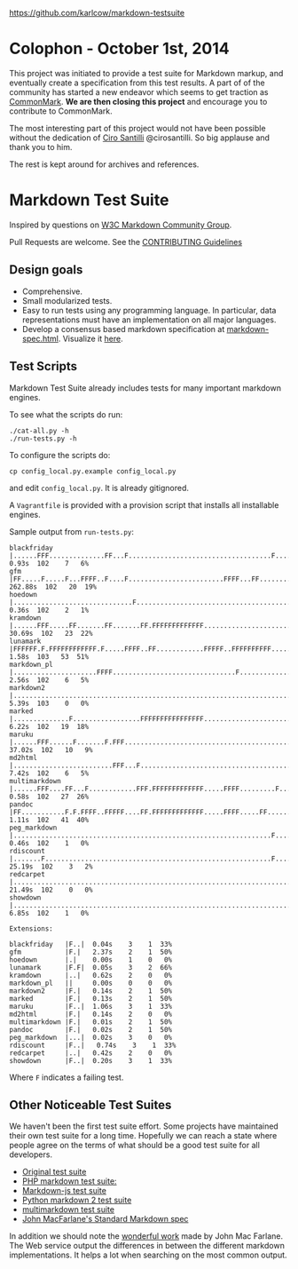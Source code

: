 https://github.com/karlcow/markdown-testsuite

# Colophon - October 1st, 2014

This project was initiated to provide a test suite for Markdown markup, and eventually create a specification from this test results. A part of of the community has started a new endeavor which seems to get traction as [CommonMark](https://github.com/jgm/stmd). **We are then closing this project** and encourage you to contribute to CommonMark. 

The most interesting part of this project would not have been possible without the dedication of [Ciro Santilli](https://github.com/cirosantilli) @cirosantilli. So big applause and thank you to him.


The rest is kept around for archives and references.

# Markdown Test Suite

Inspired by questions on [W3C Markdown Community Group](http://www.w3.org/community/markdown).

Pull Requests are welcome. See the [CONTRIBUTING Guidelines](https://github.com/karlcow/markdown-testsuite/blob/master/CONTRIBUTING.md)

## Design goals

- Comprehensive.
- Small modularized tests.
- Easy to run tests using any programming language. In particular, data representations must have an implementation on all major languages.
- Develop a consensus based markdown specification at [markdown-spec.html](markdown-spec.html). Visualize it [here](http://htmlpreview.github.io/?https://github.com/karlcow/markdown-testsuite/blob/master/markdown-spec.html).

## Test Scripts

Markdown Test Suite already includes tests for many important markdown engines.

To see what the scripts do run:

    ./cat-all.py -h
    ./run-tests.py -h

To configure the scripts do:

	cp config_local.py.example config_local.py

and edit `config_local.py`. It is already gitignored.

A `Vagrantfile` is provided with a provision script that installs all installable engines.

Sample output from `run-tests.py`:

    blackfriday   |......FFF..............FF...F....................................F....................................|   0.93s  102    7   6%
	gfm           |FF.....F.....F...FFFF..F....F........................FFFF...FF...............FF...F.......F...........| 262.88s  102   20  19%
    hoedown       |..............................F.................................................F.....................|   0.36s  102    2   1%
	kramdown      |......FFF.....FF.......FF.......FF.FFFFFFFFFFFFF.......................F..............................|  30.69s  102   23  22%
    lunamark      |FFFFFF.F.FFFFFFFFFFFF.F.....FFFF..FF............FFFFF..FFFFFFFFFF..............F...FFFFFFFFFFF........|   1.58s  103   53  51%
    markdown_pl   |.....................FFFF...............................F...............F.............................|   2.56s  102    6   5%
    markdown2     |......................................................................................................|   5.39s  103    0   0%
    marked        |..............F.................FFFFFFFFFFFFFFFF......................F.F.............................|   6.22s  102   19  18%
    maruku        |......FFF......F.......F.FFF...............................................FF.........................|  37.02s  102   10   9%
    md2html       |.........................FFF...F............................................FF........................|   7.42s  102    6   5%
    multimarkdown |......FFF....FF...F............FFF.FFFFFFFFFFFFF.....FFFF.........F...................................|   0.58s  102   27  26%
    pandoc        |FF...........F.F.FFFF..FFFFF....FF.FFFFFFFFFFFFF.....FFFF.....FF............FFF.FFF..................F|   1.11s  102   41  40%
    peg_markdown  |.................................................................F....................................|   0.46s  102    1   0%
    rdiscount     |.......F.........................................................F....................................|  25.19s  102    3   2%
    redcarpet     |......................................................................................................|  21.49s  102    0   0%
    showdown      |.......................................................................F..............................|   6.85s  102    1   0%

	Extensions:

    blackfriday   |F..|  0.04s    3    1  33%
	gfm           |F.|   2.37s    2    1  50%
    hoedown       |.|    0.00s    1    0   0%
    lunamark      |F.F|  0.05s    3    2  66%
    kramdown      |..|   0.62s    2    0   0%
    markdown_pl   ||     0.00s    0    0   0%
    markdown2     |F.|   0.14s    2    1  50%
    marked        |F.|   0.13s    2    1  50%
    maruku        |F..|  1.06s    3    1  33%
    md2html       |F.|   0.14s    2    0   0%
    multimarkdown |F.|   0.01s    2    1  50%
    pandoc        |F.|   0.02s    2    1  50%
    peg_markdown  |...|  0.02s    3    0   0%
    rdiscount     |F..|   0.74s    3    1  33%
    redcarpet     |..|   0.42s    2    0   0%
    showdown      |F..|  0.20s    3    1  33%

Where `F` indicates a failing test.

## Other Noticeable Test Suites

We haven't been the first test suite effort. Some projects have maintained their own test suite for a long time. Hopefully we can reach a state where people agree on the terms of what should be a good test suite for all developers.

- [Original test suite](http://daringfireball.net/projects/downloads/MarkdownTest_1.0.zip)
- [PHP markdown test suite:](https://github.com/michelf/mdtest/tree/master/Markdown.mdtest)
- [Markdown-js test suite](https://github.com/evilstreak/markdown-js/tree/master/test/features)
- [Python markdown 2 test suite](https://github.com/trentm/python-markdown2/tree/master/test/tm-cases)
- [multimarkdown test suite](https://github.com/fletcher/MMD-Test-Suite)
- [John MacFarlane's Standard Markdown spec](https://github.com/jgm/stmd)

In addition we should note the [wonderful work](http://johnmacfarlane.net/babelmark2/) made by John Mac Farlane. The Web service output the differences in between the different markdown implementations. It helps a lot when searching on the most common output.
